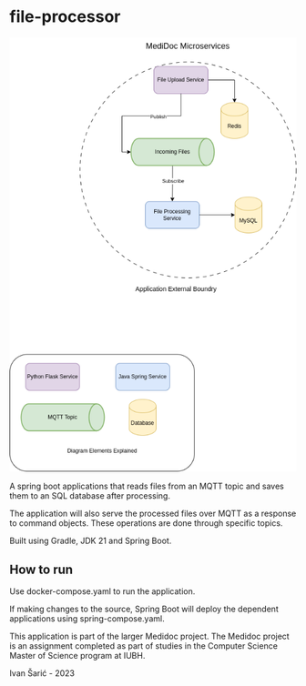 # file-processor

![Screen 1](doc/medidoc.png?raw=true "Diagram")

A spring boot applications that reads files from an MQTT topic and saves them to 
an SQL database after processing. 

The application will also serve the processed files
over MQTT as a response to command objects. These operations are done through specific topics.

Built using Gradle, JDK 21 and Spring Boot.

## How to run

Use docker-compose.yaml to run the application.

If making changes to the source, Spring Boot will deploy the dependent applications
using spring-compose.yaml.

This application is part of the larger Medidoc project. The Medidoc project is an assignment
completed as part of studies in the Computer Science Master of Science program at IUBH.

Ivan Šarić - 2023
